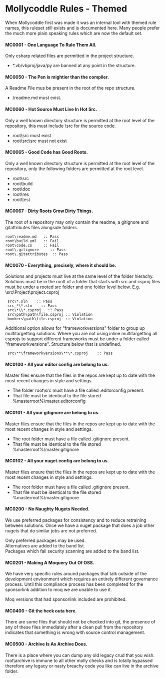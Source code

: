 # Mollycoddle Rules - Themed

When Mollycoddle first was made it was an internal tool with themed rule names, this ruleset still exists and is documented here.  Many people prefer the much more plain speaking rules which are now the default set.


#### <a name="MC0001"></a> MC0001 - One Language To Rule Them All.

Only csharp related files are permitted in the project structure.

* *.vb/vbproj/java/py are banned at any point in the structure.


#### <a name="MC0050"></a> MC0050 - The Pen is mightier than the compiler.

A Readme File mus be present in the root of the repo structure.

* /readme.md must exist.



#### MC0060 - Hot Source Must Live In Hot Src.

Only a well known directory structure is permitted at the root level of the repository, this must include \src for the source code.

* root\src must exist
* root\src\src must not exist



#### MC0065 - Good Code has Good Roots.

Only a well known directory structure is permitted at the root level of the repository, only the following folders are permitted at the root level.

* root\src
* root\build
* root\doc
* root\res
* root\test

#### MC0067 - Dirty Roots Grow Dirty Things.

The root of a repository may only contain the readme, a gitignore and gitattributes files alongside folders.  

```text
root\readme.md   :: Pass
root\build.yml   :: Fail
root\code.cs     :: Fail
root\.gitignore     :: Pass
root\.gitattributes  :: Pass
```

#### MC0070 - Everything, precisely, where it should be.

Solutions and projects must live at the same level of the folder hierachy.  Solutions must be in the roolt of a folder that starts with src and csproj files must be under a rooted src folder and one folder level below.  E.g. \\src\Project\project.csproj

```text
 src\*.sln    :: Pass
 src_*\*.sln    :: Pass
 src\*\\*.csproj   :: Pass
 src\path\path\file.csproj :: Violation
 bonkers\path\file.csproj  :: Violation
```

Additional option allows for "frameworkversions" folder to group up multitargetting solutions.  Where you are not using inline multitargetting all csprojs to support different frameworks must be under a folder called "frameworkversions".  Structure below that is undefined.

```text
 src\**\frameworkversions\**\*.csproj    :: Pass
```



#### <a name="MC0100"></a> MC0100 - All your editor config are belong to us.

Master files ensure that the files in the repos are kept up to date with the most recent changes in style and settings.

* The folder root\src must have a file called .editorconfig present.    
* That file must be identical to the file stored %masterroot%\master.editorconfig    

####  <a name="MC0101"></a> MC0101 - All your gitignore are belong to us.

Master files ensure that the files in the repos are kept up to date with the most recent changes in style and settings.

* The root folder must have a file called .gitignore present.    
* That file must be identical to the file stored %masterroot%\master.gitignore    

####  <a name="MC0102"></a> MC0102 - All your nuget.config are belong to us.

Master files ensure that the files in the repos are kept up to date with the most recent changes in style and settings.

* The root folder must have a file called .gitignore present.    
* That file must be identical to the file stored %masterroot%\master.gitignore    



#### <a name="MC0200"></a> MC0200 - No Naughty Nugets Needed.

We use preferred packages for consistency and to reduce retraining between solutions.  Once we have a nuget package that does a job other nugets that do similar jobs are not preferred.

Only preferred packages may be used.    
Alternatives are added to the band list.    
Packages which fail security scanning are added to the band list.  

#### <a name="MC0201"></a> MC0201 - Making A Moquery Out Of OSS.

We have very specific rules around packages that talk outside of the development environment which requires an entirely different governance process.   Until this compliance process has been completed for the sponsorlink addition to moq we are unable to use it.

Moq versions that had sponsorlink included are prohibited.


#### <a name="MC0400"></a> MC0400 - Git the heck outa here.

There are some files that should not be checked into git, the presence of any of these files immediately after a clean pull from the repository indicates that something is wrong with source control management.



####  <a name="MC0500"></a> MC0500 - Archive Is As Archive Does.

There is a place where you can dump any old legacy crud that you wish.  root\archive is immune to all other molly checks and is totally bypassed therefore any legacy or nasty breachy code you like can live in the archive folder.    